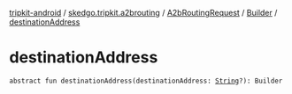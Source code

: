 [tripkit-android](../../../index.md) / [skedgo.tripkit.a2brouting](../../index.md) / [A2bRoutingRequest](../index.md) / [Builder](index.md) / [destinationAddress](./destination-address.md)

# destinationAddress

`abstract fun destinationAddress(destinationAddress: `[`String`](https://kotlinlang.org/api/latest/jvm/stdlib/kotlin/-string/index.html)`?): Builder`